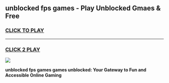 
## unblocked fps games - Play Unblocked Gmaes & Free
<h3>
<a href="https://news.freeplayer.one?title=unblocked_fps_games&ref=23F">CLICK TO PLAY</a></h3>
<hr>

<h3>
<a href="https://news.freeplayer.one?title=unblocked_fps_games&ref=23F">CLICK 2 PLAY</a>
  
</h3>

<a href="https://news.freeplayer.one?title=unblocked_fps_games&ref=23F/"><img src="https://clearcache.store/games.png"></a>


**unblocked fps games games unblocked: Your Gateway to Fun and Accessible Online Gaming**
